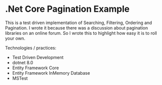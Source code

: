 # .Net Core Pagination Example

This is a test driven implementation of Searching, Filtering, Ordering and Pagination. I wrote it because there was a discussion about  pagination libraries on an online forum. So I wrote this to highlight how easy it is to roll your own.

Technologies / practices:
* Test Driven Development
* dotnet 8.0
* Entity Framework Core
* Entity Framework InMemory Database
* MSTest
